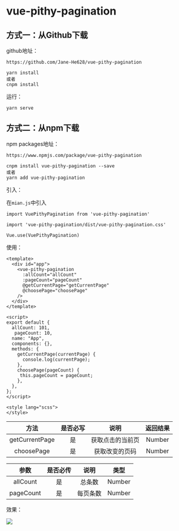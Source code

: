 # vue-pithy-pagination

## 方式一：从Github下载

github地址：

```
https://github.com/Jane-He628/vue-pithy-pagination
```

```
yarn install
或者
cnpm install
```

运行：

```
yarn serve
```

## 方式二：从npm下载

npm packages地址：

```
https://www.npmjs.com/package/vue-pithy-pagination
```

```
cnpm install vue-pithy-pagination --save 
或者
yarn add vue-pithy-pagination
```

引入：

在`mian.js`中引入

```
import VuePithyPagination from 'vue-pithy-pagination'

import 'vue-pithy-pagination/dist/vue-pithy-pagination.css'

Vue.use(VuePithyPagination)
```

使用：

```
<template>
  <div id="app">
    <vue-pithy-pagination
      :allCount="allCount"
      :pageCount="pageCount"
      @getCurrentPage="getCurrentPage"
      @choosePage="choosePage"
    />
  </div>
</template>

<script>
export default {
  allCount: 101,
   pageCount: 10,
  name: "App",
  components: {},
  methods: {
    getCurrentPage(currentPage) {
      console.log(currentPage);
    },
    choosePage(pageCount) {
     this.pageCount = pageCount;
    },
  },
};
</script>

<style lang="scss">
</style>

```

|      方法      | 是否必写 |       说明       | 返回结果 |
| :------------: | :------: | :--------------: | :------: |
| getCurrentPage |    是    | 获取点击的当前页 |  Number  |
|   choosePage   |    是    |  获取改变的页码  |  Number  |

|   参数    | 是否必传 |   说明   |  类型  |
| :-------: | :------: | :------: | :----: |
| allCount  |    是    |  总条数  | Number |
| pageCount |    是    | 每页条数 | Number |

效果：

![](https://i.loli.net/2021/05/11/verO7DzT9ocdKZa.png)